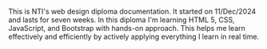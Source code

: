 This is NTI's web design diploma documentation.
It started on 11/Dec/2024 and lasts for seven weeks.
In this diploma I'm learning HTML 5, CSS, JavaScript, and Bootstrap with hands-on approach.
This helps me learn effectively and efficiently by actively applying everything I learn in real time.


